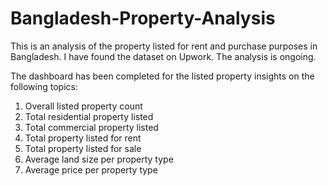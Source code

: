 # Bangladesh-Property-Analysis
This is an analysis of the property listed for rent and purchase purposes in Bangladesh. I have found the dataset on Upwork.
The analysis is ongoing.

The dashboard has been completed for the listed property insights on the following topics:
1)  Overall listed property count
2)  Total residential property listed
3)  Total commercial property listed
4)  Total property listed for rent
5)  Total property listed for sale
6)  Average land size per property type
7)  Average price per property type

